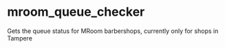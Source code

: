 # mroom_queue_checker
Gets the queue status for MRoom barbershops, currently only for shops in Tampere
